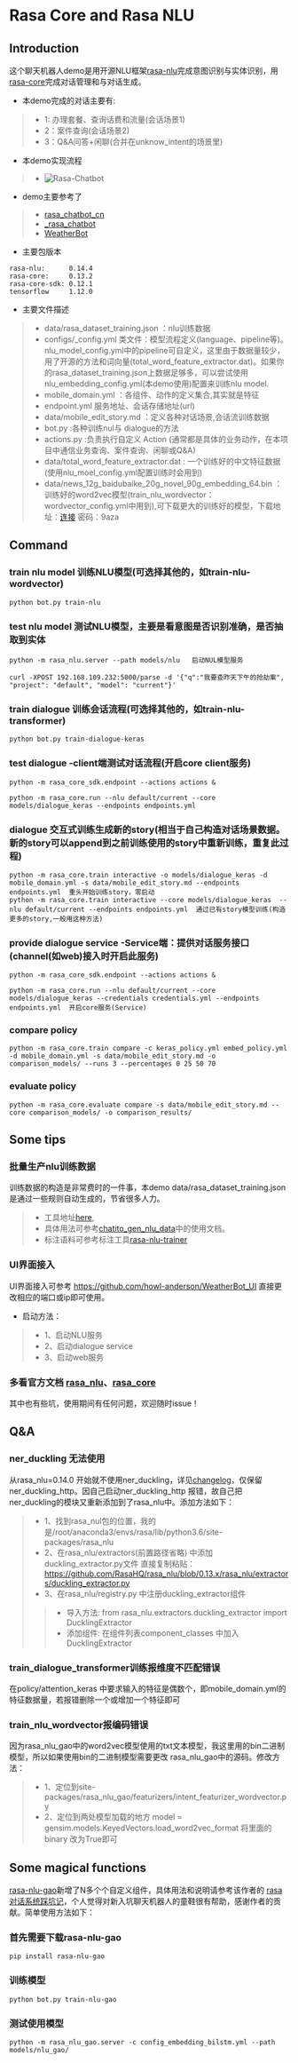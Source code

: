 # Rasa Core and Rasa NLU

## Introduction
这个聊天机器人demo是用开源NLU框架[rasa-nlu](https://github.com/RasaHQ/rasa_nlu)完成意图识别与实体识别，用[rasa-core](https://github.com/RasaHQ/rasa_core)完成对话管理和与对话生成。
* 本demo完成的对话主要有:
>  * 1: 办理套餐、查询话费和流量(会话场景1)
>  * 2：案件查询(会话场景2)
>  * 3：Q&A问答+闲聊(合并在unknow_intent的场景里)

* 本demo实现流程
>  * ![Rasa-Chatbot](./utils/Rasa-Chatbot.jpg)

* demo主要参考了
>  * [rasa_chatbot_cn](https://github.com/GaoQ1/rasa_chatbot_cn/)
>  * [_rasa_chatbot](https://github.com/zqhZY/_rasa_chatbot)
>  * [WeatherBot](https://github.com/howl-anderson/WeatherBot)
* 主要包版本
```
rasa-nlu:      0.14.4
rasa-core:     0.13.2
rasa-core-sdk: 0.12.1
tensorflow     1.12.0
```
* 主要文件描述
>  * data/rasa_dataset_training.json ：nlu训练数据
>  * configs/_config.yml 类文件：模型流程定义(language、pipeline等)。nlu_model_config.yml中的pipeline可自定义，这里由于数据量较少，用了开源的方法和词向量(total_word_feature_extractor.dat)。如果你的rasa_dataset_training.json上数据足够多，可以尝试使用nlu_embedding_config.yml(本demo使用)配置来训练nlu model.
>  * mobile_domain.yml ：各组件、动作的定义集合,其实就是特征
>  * endpoint.yml 服务地址、会话存储地址(url)
>  * data/mobile_edit_story.md ：定义各种对话场景,会话流训练数据
>  * bot.py :各种训练nul与 dialogue的方法
>  * actions.py :负责执行自定义 Action (通常都是具体的业务动作，在本项目中通信业务查询、案件查询、闲聊或Q&A)
>  * data/total_word_feature_extractor.dat : 一个训练好的中文特征数据(使用nlu_moel_config.yml配置训练时会用到)
>  * data/news_12g_baidubaike_20g_novel_90g_embedding_64.bin ：训练好的word2vec模型(train_nlu_wordvector：wordvector_config.yml中用到),可下载更大的训练好的模型，下载地址：[连接](https://pan.baidu.com/s/1ckkH_eT-WS4SN73Iq9Q_5A ) 密码：9aza 

## Command
### train nlu model 训练NLU模型(可选择其他的，如train-nlu-wordvector)
```
python bot.py train-nlu
```

### test nlu model 测试NLU模型，主要是看意图是否识别准确，是否抽取到实体
```
python -m rasa_nlu.server --path models/nlu   启动NUL模型服务

curl -XPOST 192.168.109.232:5000/parse -d '{"q":"我要查昨天下午的抢劫案", "project": "default", "model": "current"}'   
```


### train dialogue 训练会话流程(可选择其他的，如train-nlu-transformer)
```
python bot.py train-dialogue-keras
```

### test dialogue     -client端测试对话流程(开启core client服务)
```
python -m rasa_core_sdk.endpoint --actions actions &

python -m rasa_core.run --nlu default/current --core models/dialogue_keras --endpoints endpoints.yml     

```

### dialogue 交互式训练生成新的story(相当于自己构造对话场景数据。新的story可以append到之前训练使用的story中重新训练，重复此过程)
```
python -m rasa_core.train interactive -o models/dialogue_keras -d mobile_domain.yml -s data/mobile_edit_story.md --endpoints endpoints.yml  重头开始训练story，零启动
python -m rasa_core.train interactive --core models/dialogue_keras  --nlu default/current --endpoints endpoints.yml  通过已有story模型训练(构造更多的story,一般用这种方法)
```

### provide dialogue service    -Service端：提供对话服务接口(channel(如web)接入时开启此服务)
```
python -m rasa_core_sdk.endpoint --actions actions &

python -m rasa_core.run --nlu default/current --core models/dialogue_keras --credentials credentials.yml --endpoints endpoints.yml  开启core服务(Service) 
```

### compare policy
```
python -m rasa_core.train compare -c keras_policy.yml embed_policy.yml -d mobile_domain.yml -s data/mobile_edit_story.md -o comparison_models/ --runs 3 --percentages 0 25 50 70
```

### evaluate policy
```
python -m rasa_core.evaluate compare -s data/mobile_edit_story.md --core comparison_models/ -o comparison_results/
```

## Some tips
### 批量生产nlu训练数据
训练数据的构造是非常费时的一件事，本demo data/rasa_dataset_training.json 是通过一些规则自动生成的，节省很多人力。
>  * 工具地址[here](https://rodrigopivi.github.io/Chatito/),
>  * 具体用法可参考[chatito_gen_nlu_data](https://github.com/GaoQ1/chatito_gen_nlu_data)中的使用文档。
>  * 标注语料可参考标注工具[rasa-nlu-trainer](https://rasahq.github.io/rasa-nlu-trainer/)

### UI界面接入
UI界面接入可参考 https://github.com/howl-anderson/WeatherBot_UI 直接更改相应的端口或ip即可使用。
* 启动方法：
>  * 1、启动NLU服务
>  * 2、启动dialogue service 
>  * 3、启动web服务

### 多看官方文档 [rasa_nlu](https://rasa.com/docs/nlu/)、[rasa_core](https://rasa.com/docs/core/) 
其中也有些坑，使用期间有任何问题，欢迎随时issue！


## Q&A
###  ner_duckling 无法使用
从rasa_nlu=0.14.0 开始就不使用ner_duckling，详见[changelog](https://rasa.com/docs/nlu/changelog/)，仅保留ner_duckling_http。因自己启动ner_duckling_http
报错，故自己把ner_duckling的模块又重新添加到了rasa_nlu中。添加方法如下：
>  * 1、找到rasa_nul包的位置，我的是/root/anaconda3/envs/rasa/lib/python3.6/site-packages/rasa_nlu
>  * 2、在rasa_nlu/extractors(前置路径省略) 中添加duckling_extractor.py文件 直接复制粘贴：https://github.com/RasaHQ/rasa_nlu/blob/0.13.x/rasa_nlu/extractors/duckling_extractor.py
>  * 3、在rasa_nlu/registry.py 中注册duckling_extractor组件
>>  * 导入方法: from rasa_nlu.extractors.duckling_extractor import DucklingExtractor
>>  * 添加组件: 在组件列表component_classes 中加入 DucklingExtractor

### train_dialogue_transformer训练报维度不匹配错误
在policy/attention_keras 中要求输入的特征是偶数个，即mobile_domain.yml的特征数据量，若报错删除一个或增加一个特征即可

### train_nlu_wordvector报编码错误
因为rasa_nlu_gao中的word2vec模型使用的txt文本模型，我这里用的bin二进制模型，所以如果使用bin的二进制模型需要更改
rasa_nlu_gao中的源码。修改方法：
> * 1、定位到site-packages/rasa_nlu_gao/featurizers/intent_featurizer_wordvector.py
> * 2、定位到两处模型加载的地方 model = gensim.models.KeyedVectors.load_word2vec_format 将里面的binary 改为True即可

## Some magical functions
[rasa-nlu-gao](https://github.com/GaoQ1/rasa_nlu_gq)新增了N多个个自定义组件，具体用法和说明请参考该作者的 [rasa对话系统踩坑记](https://www.jianshu.com/u/4b912e917c2e)，个人觉得对新入坑聊天机器人的童鞋很有帮助，感谢作者的贡献。简单使用方法如下：
### 首先需要下载rasa-nlu-gao
```
pip install rasa-nlu-gao
```
### 训练模型
```
python bot.py train-nlu-gao
```
### 测试使用模型
```
python -m rasa_nlu_gao.server -c config_embedding_bilstm.yml --path models/nlu_gao/
```
